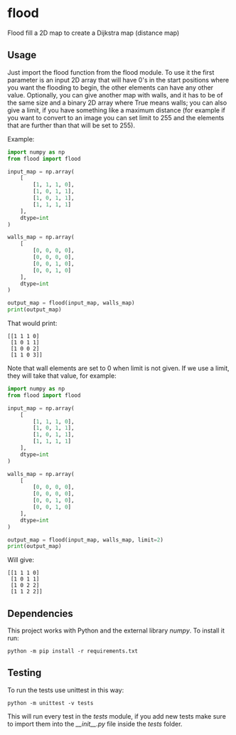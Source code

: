 # flood

Flood fill a 2D map to create a Dijkstra map (distance map)

## Usage

Just import the flood function from the flood module. To use it the first 
parameter is an input 2D array that will have 0's in the
start positions where you want the flooding to begin, the other elements can
have any other value. Optionally, you can give another map with walls, and it
has to be of the same size and a binary 2D array where True means walls; you
can also give a limit, if you have something like a maximum distance (for
example if you want to convert to an image you can set limit to 255 and the 
elements that are further than that will be set to 255).

Example:

```python
import numpy as np
from flood import flood

input_map = np.array(
    [
        [1, 1, 1, 0],
        [1, 0, 1, 1],
        [1, 0, 1, 1],
        [1, 1, 1, 1]
    ],
    dtype=int
)

walls_map = np.array(
    [
        [0, 0, 0, 0],
        [0, 0, 0, 0],
        [0, 0, 1, 0],
        [0, 0, 1, 0]
    ],
    dtype=int
)

output_map = flood(input_map, walls_map)
print(output_map)
```

That would print:

```
[[1 1 1 0]
 [1 0 1 1]
 [1 0 0 2]
 [1 1 0 3]]
```

Note that wall elements are set to 0 when limit is not given. If we use a limit,
they will take that value, for example:

```python
import numpy as np
from flood import flood

input_map = np.array(
    [
        [1, 1, 1, 0],
        [1, 0, 1, 1],
        [1, 0, 1, 1],
        [1, 1, 1, 1]
    ],
    dtype=int
)

walls_map = np.array(
    [
        [0, 0, 0, 0],
        [0, 0, 0, 0],
        [0, 0, 1, 0],
        [0, 0, 1, 0]
    ],
    dtype=int
)

output_map = flood(input_map, walls_map, limit=2)
print(output_map)
```

Will give:

```
[[1 1 1 0]
 [1 0 1 1]
 [1 0 2 2]
 [1 1 2 2]]
```

## Dependencies

This project works with Python and the external library _numpy_.
To install it run:

`python -m pip install -r requirements.txt`

## Testing

To run the tests use unittest in this way:

`python -m unittest -v tests`

This will run every test in the _tests_ module, if you add new tests make sure
to import them into the _\_\_init\_\_.py_ file inside the _tests_ folder.